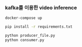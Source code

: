 ### kafka를 이용한 video inference

~~~sh
docker-compose up

pip install -r requirements.txt

python producer_file.py
python consumer.py
~~~